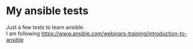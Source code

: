# My ansible tests

Just a few tests to learn ansible.<br>
I am following https://www.ansible.com/webinars-training/introduction-to-ansible
